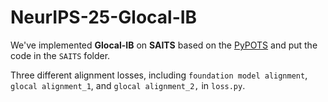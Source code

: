 # NeurIPS-25-Glocal-IB

We've implemented **Glocal-IB** on **SAITS** based on the [PyPOTS](https://github.com/WenjieDu/PyPOTS) and put the code in the `SAITS` folder.

Three different alignment losses, including `foundation model alignment`, `glocal alignment_1`, and `glocal alignment_2,` in `loss.py`.

